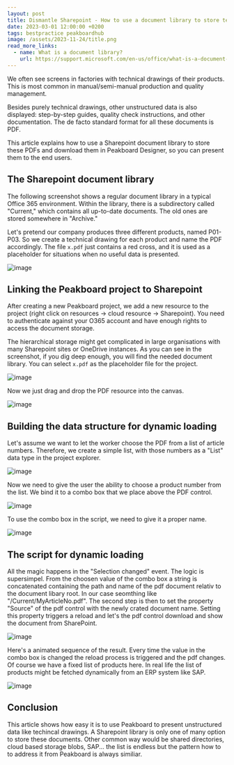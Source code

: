 ```yaml
---
layout: post
title: Dismantle Sharepoint - How to use a document library to store techical drawings and download them in Peakboard dynamically
date: 2023-03-01 12:00:00 +0200
tags: bestpractice peakboardhub
image: /assets/2023-11-24/title.png
read_more_links:
  - name: What is a document library?
    url: https://support.microsoft.com/en-us/office/what-is-a-document-library-3b5976dd-65cf-4c9e-bf5a-713c10ca2872
---
```


We often see screens in factories with technical drawings of their products. This is most common in manual/semi-manual production and quality management. 

Besides purely technical drawings, other unstructured data is also displayed: step-by-step guides, quality check instructions, and other documentation. The de facto standard format for all these documents is PDF.

This article explains how to use a Sharepoint document library to store these PDFs and download them in Peakboard Designer, so you can present them to the end users.

## The Sharepoint document library

The following screenshot shows a regular document library in a typical Office 365 environment. Within the library, there is a subdirectory called "Current," which contains all up-to-date documents. The old ones are stored somewhere in "Archive."

Let's pretend our company produces three different products, named P01-P03. So we create a technical drawing for each product and name the PDF accordingly. The file `x.pdf` just contains a red cross, and it is used as a placeholder for situations when no useful data is presented.

![image](/assets/2023-11-24/010.png)

## Linking the Peakboard project to Sharepoint

After creating a new Peakboard project, we add a new resource to the project (right click on resources -> cloud resource -> Sharepoint). You need to authenticate against your O365 account and have enough rights to access the document storage.

The hierarchical storage might get complicated in large organisations with many Sharepoint sites or OneDrive instances. As you can see in the screenshot, if you dig deep enough, you will find the needed document library. You can select  `x.pdf` as the placeholder file for the project.

![image](/assets/2023-11-24/020.png)

Now we just drag and drop the PDF resource into the canvas.

![image](/assets/2023-11-24/030.png)

## Building the data structure for dynamic loading

Let's assume we want to let the worker choose the PDF from a list of article numbers. Therefore, we create a simple list, with those numbers as a "List" data type in the project explorer.

![image](/assets/2023-11-24/040.png)

Now we need to give the user the ability to choose a product number from the list. We bind it to a combo box that we place above the PDF control.

![image](/assets/2023-11-24/050.png)

To use the combo box in the script, we need to give it a proper name.

![image](/assets/2023-11-24/060.png)

## The script for dynamic loading

All the magic happens in the "Selection changed" event. The logic is supersimpel. From the choosen value of the combo box a string is concatenated containing the path and name of the pdf document relativ to the document libary root. In our case seomthing like "/Current/MyArticleNo.pdf".
The second step is then to set the property "Source" of the pdf control with the newly crated document name. Setting this property triggers a reload and let's the pdf control download and show the document from SharePoint.

![image](/assets/2023-11-24/070.png)

Here's a animated sequence of the result. Every time the value in the combo box is changed the reload process is triggered and the pdf changes. Of course we have a fixed list of products here. In real life the list of products might be fetched dynamically from an ERP system like SAP.

![image](/assets/2023-11-24/080.gif)

## Conclusion

This article shows how easy it is to use Peakboard to present unstructured data like techincal drawings. A Sharepoint library is only one of many option to store these documents. Other common way would be shared directories, cloud based storage blobs, SAP... the list is endless but the pattern how to to address it from Peakboard is always similiar.
